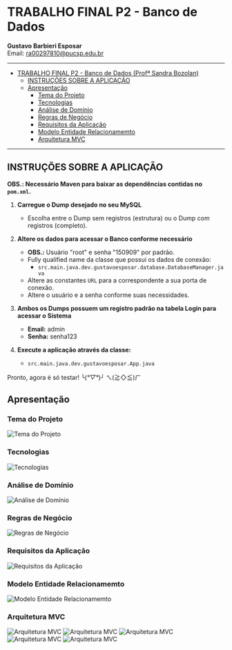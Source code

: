 # TRABALHO FINAL P2 - Banco de Dados 

**Gustavo Barbieri Esposar**  
Email: [ra00297810@pucsp.edu.br](mailto:ra00297810@pucsp.edu.br)

---

<!-- TOC -->

- [TRABALHO FINAL P2 - Banco de Dados (Profª Sandra Bozolan)](#trabalho-final-p2---banco-de-dados-profª-sandra-bozolan)
    - [INSTRUÇÕES SOBRE A APLICAÇÃO](#instruções-sobre-a-aplicação)
    - [Apresentação](#apresentação)
        - [Tema do Projeto](#tema-do-projeto)
        - [Tecnologias](#tecnologias)
        - [Análise de Domínio](#análise-de-domínio)
        - [Regras de Negócio](#regras-de-negócio)
        - [Requisitos da Aplicação](#requisitos-da-aplicação)
        - [Modelo Entidade Relacionamemto](#modelo-entidade-relacionamemto)
        - [Arquitetura MVC](#arquitetura-mvc)

<!-- /TOC -->

---

## INSTRUÇÕES SOBRE A APLICAÇÃO

**OBS.: Necessário Maven para baixar as dependências contidas no `pom.xml`.**

1. **Carregue o Dump desejado no seu MySQL**
    - Escolha entre o Dump sem registros (estrutura) ou o Dump com registros (completo).

2. **Altere os dados para acessar o Banco conforme necessário**
    - **OBS.:** Usuário "root" e senha "150909" por padrão.
    - Fully qualified name da classe que possui os dados de conexão:
        - `src.main.java.dev.gustavoesposar.database.DatabaseManager.java`
    - Altere as constantes `URL` para a correspondente a sua porta de conexão.
    - Altere o usuário e a senha conforme suas necessidades.

3. **Ambos os Dumps possuem um registro padrão na tabela Login para acessar o Sistema**
    - **Email:** admin
    - **Senha:** senha123

4. **Execute a aplicação através da classe:**
    - `src.main.java.dev.gustavoesposar.App.java`

Pronto, agora é só testar! ╰(*°▽°*)╯  ㄟ(≧◇≦)ㄏ

## Apresentação

### Tema do Projeto
![Tema do Projeto](readme_fig/slide1.jpg)
### Tecnologias
![Tecnologias](readme_fig/slide2.jpg)
### Análise de Domínio
![Análise de Domínio](readme_fig/slide3.jpg)
### Regras de Negócio
![Regras de Negócio](readme_fig/slide4.jpg)
### Requisitos da Aplicação
![Requisitos da Aplicação](readme_fig/slide5.jpg)
### Modelo Entidade Relacionamemto
![Modelo Entidade Relacionamemto](readme_fig/slide6.jpg)
### Arquitetura MVC
![Arquitetura MVC](readme_fig/slide7.jpg)
![Arquitetura MVC](readme_fig/slide8.jpg)
![Arquitetura MVC](readme_fig/slide9.jpg)
![Arquitetura MVC](readme_fig/slide10.jpg)
![Arquitetura MVC](readme_fig/slide11.jpg)
